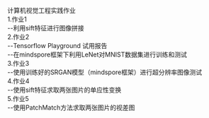 计算机视觉工程实践作业<br />
1.作业1<br />
--利用sift特征进行图像拼接<br />
2.作业2<br />
--Tensorflow Playground 试用报告<br />
--在mindspore框架下利用LeNet对MNIST数据集进行训练和测试<br />
3.作业3<br />
--使用训练好的SRGAN模型（mindspore框架）进行超分辨率图像测试<br />
4.作业4<br />
--使用sift特征求取两张图片的单应性变换<br />
5.作业5<br />
--使用PatchMatch方法求取两张图片的视差图<br />
